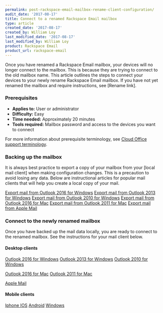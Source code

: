 ```yaml
---
permalink: post-rackspace-email-mailbox-rename-client-configuration/
audit_date: '2017-08-17'
title: Connect to a renamed Rackspace Email mailbox
type: article
created_date: '2017-08-17'
created_by: William Loy
last_modified_date: '2017-08-17'
last_modified_by: William Loy
product: Rackspace Email
product_url: rackspace-email
---
```


Once you have renamed a Rackspace Email mailbox, your devices will no longer connect to the mailbox. This is because they are trying to connect to the old mailbox name.
This article outlines the steps to connect your devices to your newly rename Rackspace Email mailbox. If you have not yet renamed the mailbox and require instructions, see [Rename link].

### Prerequisites

- **Applies to:** User or administrator
- **Difficulty:** Easy
- **Time needed:** Approximately 20 minutes
- **Tools required:**  Mailbox password and access to the devices you want to connect

For more information about prerequisite terminology, see [Cloud Office support terminology](/how-to/cloud-office-support-terminology/).

### Backing up the mailbox

It is always best practice to export a copy of your mailbox from your [local mail client] when making configuration changes. This is a precaution to avoid losing any data.
Below are instructional articles for popular mail clients that will help you create a local copy of your mail.

[Export mail from Outlook 2016 for Windows](#)
[Export mail from Outlook 2013 for Windows](#)
[Export mail from Outlook 2010 for Windows](#)
[Export mail from Outlook 2016 for Mac](#)
[Export mail from Outlook 2011 for Mac](#)
[Export mail from Apple Mail](#)


### Connect to the newly renamed mailbox

Once you have backed up the mail data locally, you are ready to connect to the renamed mailbox. See the instructions for your mail client below.

#### Desktop clients
[Outlook 2016 for Windows](#)
[Outlook 2013 for Windows](#)
[Outlook 2010 for Windows](#)

[Outlook 2016 for Mac](#)
[Outlook 2011 for Mac](#)

[Apple Mail](#)

#### Mobile clients

[Iphone IOS](#)
[Android](#)
[Windows](#)
